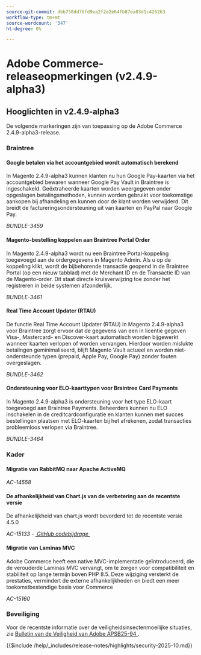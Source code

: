 ```yaml
---
source-git-commit: dbb758dd76fd9ea2f2e2e64fb87ea03d1c426263
workflow-type: tm+mt
source-wordcount: '347'
ht-degree: 0%

---
```

# Adobe Commerce-releaseopmerkingen (v2.4.9-alpha3)

## Hooglichten in v2.4.9-alpha3

De volgende markeringen zijn van toepassing op de Adobe Commerce 2.4.9-alpha3-release.

### Braintree

#### Google betalen via het accountgebied wordt automatisch berekend

In Magento 2.4.9-alpha3 kunnen klanten nu hun Google Pay-kaarten via het accountgebied bewaren wanneer Google Pay Vault in Braintree is ingeschakeld. Geëxtraheerde kaarten worden weergegeven onder opgeslagen betalingsmethoden, kunnen worden gebruikt voor toekomstige aankopen bij afhandeling en kunnen door de klant worden verwijderd. Dit breidt de factureringsondersteuning uit van kaarten en PayPal naar Google Pay.

_BUNDLE-3459_

#### Magento-bestelling koppelen aan Braintree Portal Order

In Magento 2.4.9-alpha3 wordt nu een Braintree Portal-koppeling toegevoegd aan de ordergegevens in Magento Admin. Als u op de koppeling klikt, wordt de bijbehorende transactie geopend in de Braintree Portal (op een nieuw tabblad) met de Merchant ID en de Transactie ID van de Magento-order. Dit staat directe kruisverwijzing toe zonder het registreren in beide systemen afzonderlijk.

_BUNDLE-3461_

#### Real Time Account Updater (RTAU)

De functie Real Time Account Updater (RTAU) in Magento 2.4.9-alpha3 voor Braintree zorgt ervoor dat de gegevens van een in licentie gegeven Visa-, Mastercard- en Discover-kaart automatisch worden bijgewerkt wanneer kaarten verlopen of worden vervangen. Hierdoor worden mislukte betalingen geminimaliseerd, blijft Magento Vault actueel en worden niet-ondersteunde typen (prepaid, Apple Pay, Google Pay) zonder fouten overgeslagen.

_BUNDLE-3462_

#### Ondersteuning voor ELO-kaarttypen voor Braintree Card Payments

In Magento 2.4.9-alpha3 is ondersteuning voor het type ELO-kaart toegevoegd aan Braintree Payments. Beheerders kunnen nu ELO inschakelen in de creditcardconfiguratie en klanten kunnen met succes bestellingen plaatsen met ELO-kaarten bij het afrekenen, zodat transacties probleemloos verlopen via Braintree.

_BUNDLE-3464_

### Kader

#### Migratie van RabbitMQ naar Apache ActiveMQ

_AC-14558_

#### De afhankelijkheid van Chart.js van de verbetering aan de recentste versie

De afhankelijkheid van chart.js wordt bevorderd tot de recentste versie 4.5.0

_AC-15133 - [&#x200B; GitHub codebijdrage &#x200B;](https://github.com/magento/magento2/commit/657f983e)_

#### Migratie van Laminas MVC

Adobe Commerce heeft een native MVC-implementatie geïntroduceerd, die de verouderde Laminas MVC vervangt, om te zorgen voor compatibiliteit en stabiliteit op lange termijn boven PHP 8.5. Deze wijziging versterkt de prestaties, vermindert de externe afhankelijkheden en biedt een meer toekomstbestendige basis voor Commerce

_AC-15160_

### Beveiliging

Voor de recentste informatie over de veiligheidsinsectenmoeilijke situaties, zie [&#x200B; Bulletin van de Veiligheid van Adobe APSB25-94 &#x200B;](https://helpx.adobe.com/nl/security/products/magento/apsb25-94.html).

{{$include /help/_includes/release-notes/highlights/security-2025-10.md}}
